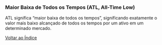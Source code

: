 ### Maior Baixa de Todos os Tempos (ATL, All-Time Low)

ATL significa “maior baixa de todos os tempos”, significando exatamente o valor mais baixo alcançado de todos os tempos por um ativo em um determinado mercado.

[Voltar ao Índice](../)